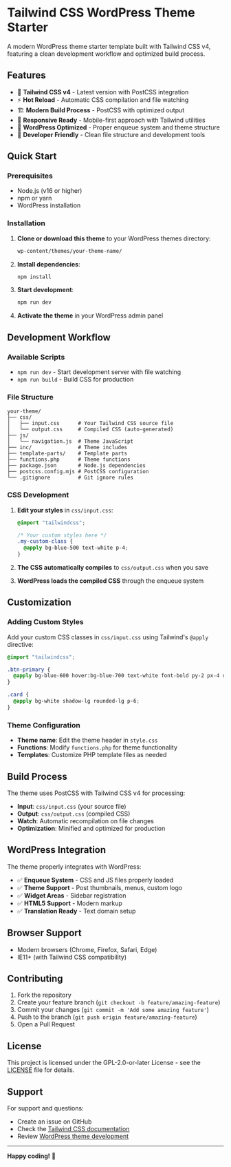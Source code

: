 # Tailwind CSS WordPress Theme Starter

A modern WordPress theme starter template built with Tailwind CSS v4, featuring a clean development workflow and optimized build process.

## Features

- 🎨 **Tailwind CSS v4** - Latest version with PostCSS integration
- ⚡ **Hot Reload** - Automatic CSS compilation and file watching
- 🏗️ **Modern Build Process** - PostCSS with optimized output
- 📱 **Responsive Ready** - Mobile-first approach with Tailwind utilities
- 🎯 **WordPress Optimized** - Proper enqueue system and theme structure
- 🚀 **Developer Friendly** - Clean file structure and development tools

## Quick Start

### Prerequisites

- Node.js (v16 or higher)
- npm or yarn
- WordPress installation

### Installation

1. **Clone or download this theme** to your WordPress themes directory:
   ```bash
   wp-content/themes/your-theme-name/
   ```

2. **Install dependencies**:
   ```bash
   npm install
   ```

3. **Start development**:
   ```bash
   npm run dev
   ```

4. **Activate the theme** in your WordPress admin panel

## Development Workflow

### Available Scripts

- `npm run dev` - Start development server with file watching
- `npm run build` - Build CSS for production

### File Structure

```
your-theme/
├── css/
│   ├── input.css      # Your Tailwind CSS source file
│   └── output.css     # Compiled CSS (auto-generated)
├── js/
│   └── navigation.js  # Theme JavaScript
├── inc/               # Theme includes
├── template-parts/    # Template parts
├── functions.php      # Theme functions
├── package.json       # Node.js dependencies
├── postcss.config.mjs # PostCSS configuration
└── .gitignore         # Git ignore rules
```

### CSS Development

1. **Edit your styles** in `css/input.css`:
   ```css
   @import "tailwindcss";
   
   /* Your custom styles here */
   .my-custom-class {
     @apply bg-blue-500 text-white p-4;
   }
   ```

2. **The CSS automatically compiles** to `css/output.css` when you save

3. **WordPress loads the compiled CSS** through the enqueue system

## Customization

### Adding Custom Styles

Add your custom CSS classes in `css/input.css` using Tailwind's `@apply` directive:

```css
@import "tailwindcss";

.btn-primary {
  @apply bg-blue-600 hover:bg-blue-700 text-white font-bold py-2 px-4 rounded;
}

.card {
  @apply bg-white shadow-lg rounded-lg p-6;
}
```

### Theme Configuration

- **Theme name**: Edit the theme header in `style.css`
- **Functions**: Modify `functions.php` for theme functionality
- **Templates**: Customize PHP template files as needed

## Build Process

The theme uses PostCSS with Tailwind CSS v4 for processing:

- **Input**: `css/input.css` (your source file)
- **Output**: `css/output.css` (compiled CSS)
- **Watch**: Automatic recompilation on file changes
- **Optimization**: Minified and optimized for production

## WordPress Integration

The theme properly integrates with WordPress:

- ✅ **Enqueue System** - CSS and JS files properly loaded
- ✅ **Theme Support** - Post thumbnails, menus, custom logo
- ✅ **Widget Areas** - Sidebar registration
- ✅ **HTML5 Support** - Modern markup
- ✅ **Translation Ready** - Text domain setup

## Browser Support

- Modern browsers (Chrome, Firefox, Safari, Edge)
- IE11+ (with Tailwind CSS compatibility)

## Contributing

1. Fork the repository
2. Create your feature branch (`git checkout -b feature/amazing-feature`)
3. Commit your changes (`git commit -m 'Add some amazing feature'`)
4. Push to the branch (`git push origin feature/amazing-feature`)
5. Open a Pull Request

## License

This project is licensed under the GPL-2.0-or-later License - see the [LICENSE](LICENSE) file for details.

## Support

For support and questions:
- Create an issue on GitHub
- Check the [Tailwind CSS documentation](https://tailwindcss.com/docs)
- Review [WordPress theme development](https://developer.wordpress.org/themes/)

---

**Happy coding!** 🚀
